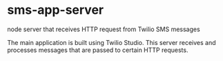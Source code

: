 # sms-app-server
node server that receives HTTP request from Twilio SMS messages

The main application is built using Twilio Studio. This server receives and processes messages that are passed to certain HTTP requests.
